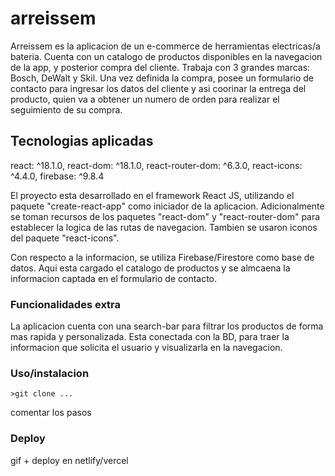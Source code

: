 # arreissem

Arreissem es la aplicacion de un e-commerce de herramientas electricas/a bateria. Cuenta con un catalogo de productos disponibles en la navegacion de la app, y posterior compra del cliente. Trabaja con 3 grandes marcas: Bosch, DeWalt y Skil. Una vez definida la compra, posee un formulario de contacto para ingresar los datos del cliente y asi coorinar la entrega del producto, quien va a obtener un numero de orden para realizar el seguimiento de su compra.

## Tecnologias aplicadas

react: ^18.1.0,
react-dom: ^18.1.0,
react-router-dom: ^6.3.0,
react-icons: ^4.4.0,
firebase: ^9.8.4

El proyecto esta desarrollado en el framework React JS, utilizando el paquete "create-react-app" como iniciador de la aplicacion. Adicionalmente se toman recursos de los paquetes "react-dom" y "react-router-dom" para establecer la logica de las rutas de navegacion. Tambien se usaron iconos del paquete "react-icons".

Con respecto a la informacion, se utiliza Firebase/Firestore como base de datos. Aqui esta cargado el catalogo de productos y se almcaena la informacion captada en el formulario de contacto. 

### Funcionalidades extra

La aplicacion cuenta con una search-bar para filtrar los productos de forma mas rapida y personalizada. Esta conectada con la BD, para traer la informacion que solicita el usuario y visualizarla en la navegacion.


### Uso/instalacion

```
>git clone ...
```
comentar los pasos

### Deploy

gif + deploy en netlify/vercel

